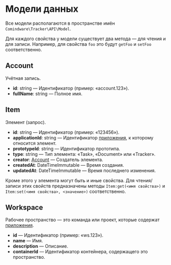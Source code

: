 # Модели данных

Все модели располагаются в пространстве имён `Comindware\Tracker\API\Model`.

Для каждого свойства у модели существует два метода — для чтения и для записи. Например, для
свойства `foo` это будут `getFoo` и `setFoo` соответственно.

## Account

Учётная запись.

- **id**: string — Идентификатор (пример: «account.123»).
- **fullName**: string — Полное имя.

## Item

Элемент (запрос).

- **id**: string — Идентификатор (пример: «123456»).
- **applicationId**: string — Идентификатор [приложения](#application), к которому относится
  элемент.
- **prototypeId**: string — Идентификатор прототипа.
- **type**: string — Тип элемента: «Task», «Document» или «Tracker».
- **creator**: [Account](#account) — Создатель элемента.
- **createdAt**: DateTimeImmutable — Время создания.
- **updatedAt**: DateTimeImmutable — Время последнего изменения.

Кроме этого у элемента могут быть и иные свойства. Для чтения/записи этих свойств предназначены
методы `Item:get(<имя свойства>)` и `Item:set(<имя свойства>, <значение>)` соответственно.

## Workspace

Рабочее пространство — это команда или проект, которые содержат [приложения](#application).

- **id** — Идентификатор (пример: «ws.123»).
- **name** — Имя.
- **description** — Описание.
- **containerId** — Идентификатор контейнера, содержащего это пространство.
